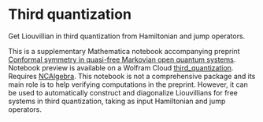 # Third quantization
Get Liouvillian in third quantization from Hamiltonian and jump operators.

This is a supplementary Mathematica notebook accompanying preprint [Conformal symmetry in quasi-free Markovian open quantum systems](https://arxiv.org/abs/2305.01629). Notebook preview is available on a Wolfram Cloud [third_quantization](https://www.wolframcloud.com/obj/nnemkov/Published/third_quantization.nb).
Requires [NCAlgebra](https://github.com/NCAlgebra/NC). This notebook is not a comprehensive package and its main role is to help verifying computations in the preprint. However, it can be used to automatically construct and diagonalize Liouvillians for free systems in third quantization, taking as input Hamiltonian and jump operators.
